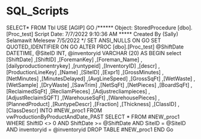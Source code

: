 # SQL_Scripts
SELECT* FROM Tbl
USE [AGIP]
GO
/****** Object:  StoredProcedure [dbo].[Proc_test]    Script Date: 7/7/2022 9:10:36 AM *****
Created By  (Sally) Selamawit Melesew
			7/5/2022
*/
SET ANSI_NULLS ON
GO
SET QUOTED_IDENTIFIER ON
GO
ALTER PROC [dbo].[Proc_test]
		@ShiftDate DATETIME,
		@SiteID	   INT,
		@inventoryid VARCHAR (20) 
AS
BEGIN 
		select  [ShiftDate]
			  ,[ShiftID]
			  ,[ForemanKey]
			  ,[Foreman_Name]
			  ,[dailyproductionentrykey]
			  ,[runtypeid]
			  ,[InventoryID]
			  ,[descr]
			  ,[ProductionLineKey]
			  ,[Name]
			  ,[SiteID]
			  ,[Expr1]
			  ,[GrossMinutes]
			  ,[NetMinutes]
			  ,[MinutesDelayed]
			  ,[AvgLineSpeed]
			  ,[GrossSqFt]
			  ,[WetWaste]
			  ,[WetSample]
			  ,[DryWaste]
			  ,[SawTrim]
			  ,[NetSqFt]
			  ,[NetPieces]
			  ,[BoardSqFt]
			  ,[ReclaimedSqFt]
			  ,[RecliamPieces]
			  ,[Adjustrecliampieces]
			  ,[AdjustReclaimSQFT]
			  ,[WarehouseSqFt]
			  ,[WarehousePieces]
			  ,[PlannedProduct]
			  ,[RuntypeDescr]
			  ,[Fraction]
			  ,[Thickness]
			  ,[ClassID]
			  ,[ClassDescr] 
INTO		#NEW_proc1
FROM		vwProductionByProductAndDate_PAST 
SELECT		* 
FROM		#NEW_proc1
WHERE		ShiftID <> 0
  AND		ShiftDate >= @ShiftDate
  AND		SiteID = @SiteID
  AND		inventoryid = @inventoryid
DROP TABLE	#NEW_proc1
END
Go
